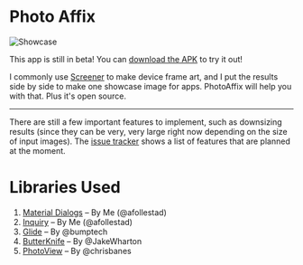# Photo Affix

![Showcase](https://raw.githubusercontent.com/afollestad/photo-affix/master/art/demoshowcase.jpg)

This app is still in beta! You can [download the APK](https://github.com/afollestad/photo-affix/raw/master/apk/PhotoAffix.apk) to try it out!

I commonly use [Screener](https://play.google.com/store/apps/details?id=de.toastcode.screener) to make
device frame art, and I put the results side by side to make one showcase image for apps. PhotoAffix will help
you with that. Plus it's open source.

---

There are still a few important features to implement, such as downsizing results (since they can 
be very, very large right now depending on the size of input images). The [issue tracker](https://github.com/afollestad/photo-affix/issues) 
shows a list of features that are planned at the moment.

# Libraries Used

1. [Material Dialogs](https://github.com/afollestad/material-dialogs) – By Me (@afollestad)
2. [Inquiry](https://github.com/afollestad/inquiry) – By Me (@afollestad)
3. [Glide](https://github.com/bumptech/glide) – By @bumptech
4. [ButterKnife](https://github.com/JakeWharton/butterknife) – By @JakeWharton
5. [PhotoView](https://github.com/chrisbanes/PhotoView) – By @chrisbanes